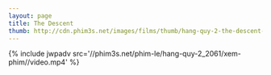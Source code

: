 ```yaml
---
layout: page
title: The Descent
thumb: http://cdn.phim3s.net/images/films/thumb/hang-quy-2-the-descent-2009.jpg
---
```

{% include jwpadv src='//phim3s.net/phim-le/hang-quy-2_2061/xem-phim//video.mp4' %}